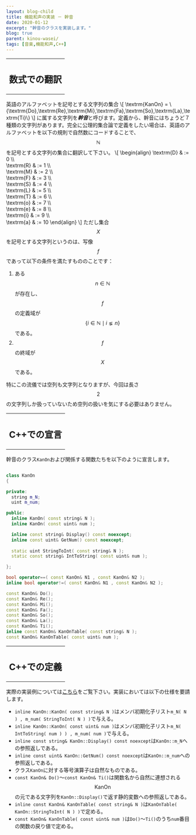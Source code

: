 ```yaml
---
layout: blog-child
title: 機能和声の実装 － 幹音
date: 2020-01-12
excerpt: "幹音のクラスを実装します。"
blog: true
parent: kinou-wasei/
tags: [音楽,機能和声,C++]
---
```


<table>
  <tr>
    <th>
      <h2>数式での翻訳</h2>
    </th>
  </tr>
</table>

英語のアルファベットを記号とする文字列の集合
\\[
\textrm{KanOn} = \\{\textrm{Do},\textrm{Re},\textrm{Mi},\textrm{Fa},\textrm{So},\textrm{La},\textrm{Ti}\\}
\\]
に属する文字列を***幹音***と呼びます。定義から、幹音にはちょうど７種類の文字列があります。完全に公理的集合論で定義をしたい場合は、英語のアルファベットを以下の規則で自然数にコードすることで、$$\mathbb{N}$$を記号とする文字列の集合に翻訳して下さい。
\\[
\begin{align}
\textrm{D} & := 0 \\\\\
\textrm{R} & := 1 \\\\\
\textrm{M} & := 2 \\\\\
\textrm{F} & := 3 \\\\\
\textrm{S} & := 4 \\\\\
\textrm{L} & := 5 \\\\\
\textrm{T} & := 6 \\\\\
\textrm{o} & := 7 \\\\\
\textrm{e} & := 8 \\\\\
\textrm{i} & := 9 \\\\\
\textrm{a} & := 10
\end{align}
\\]
ただし集合$$X$$を記号とする文字列というのは、写像$$f$$であって以下の条件を満たすもののことです：
1. ある$$n \in \mathbb{N}$$が存在し、$$f$$の定義域が$$\{i \in \mathbb{N} \mid i \lneq n\}$$である。
1. $$f$$の終域が$$X$$である。

特にこの流儀では空列も文字列となりますが、今回は長さ$$2$$の文字列しか扱っていないため空列の扱いを気にする必要はありません。


<table>
  <tr>
    <th>
      <h2>C++での宣言</h2>
    </th>
  </tr>
</table>

幹音のクラス`KanOn`および関係する関数たちを以下のように宣言します。

~~~c++

class KanOn
{

private:
  string m_N;
  uint m_num;

public:
  inline KanOn( const string& N );
  inline KanOn( const uint& num );

  inline const string& Display() const noexcept;
  inline const uint& GetNum() const noexcept;
  
  static uint StringToInt( const string& N );
  static const string& IntToString( const uint& num );

};

bool operator==( const KanOn& N1 , const KanOn& N2 );
inline bool operator!=( const KanOn& N1 , const KanOn& N2 );

const KanOn& Do();
const KanOn& Re();
const KanOn& Mi();
const KanOn& Fa();
const KanOn& So();
const KanOn& La();
const KanOn& Ti();
inline const KanOn& KanOnTable( const string& N );
const KanOn& KanOnTable( const uint& num );

~~~


<table>
  <tr>
    <th>
      <h2>C++での定義</h2>
    </th>
  </tr>
</table>

実際の実装例については[こちら](https://github.com/p-adic/cpp/tree/master/Music/OnMei/KanOn)をご覧下さい。実装においては以下の仕様を要請します。
- `inline KanOn::KanOn( const string& N )`はメンバ初期化子リスト`m_N( N ) , m_num( StringToInt( N ) )`で与える。
- `inline KanOn::KanOn( const uint& num )`はメンバ初期化子リスト`m_N( IntToString( num ) ) , m_num( num )`で与える。
- `inline const string& KanOn::Display() const noexcept`は`KanOn::m_N`への参照返しである。
- `inline const uint& KanOn::GetNum() const noexcept`は`KanOn::m_num`への参照返しである。
- クラス`KanOn`に対する等号演算子は自然なものである。
- `const KanOn& Do()`～`const KanOn& Ti()`は関数名から自然に連想される$$\textrm{KanOn}$$の元である文字列を`KanOn::Display()`で返す静的変数への参照返しである。
- `inline const KanOn& KanOnTable( const string& N )`は`KanOnTable( KanOn::StringToInt( N ) )`で定める。
- `const KanOn& KanOnTable( const uint& num )`は`Do()`～`Ti()`のうち`num`番目の関数の戻り値で定める。
